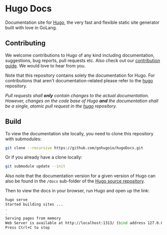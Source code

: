 # Hugo Docs

Documentation site for [Hugo](https://github.com/gohugoio/hugo), the very fast and flexible static site generator built with love in GoLang.

## Contributing

We welcome contributions to Hugo of any kind including documentation, suggestions, bug reports, pull requests etc. Also check out our [contribution guide](https://gohugo.io/contribute/documentation/). We would love to hear from you. 

Note that this repository contains solely the documentation for Hugo. For contributions that aren't documentation-related please refer to the [hugo](https://github.com/gohugoio/hugo) repository. 

*Pull requests shall **only** contain changes to the actual documentation. However, changes on the code base of Hugo **and** the documentation shall be a single, atomic pull request in the [hugo](https://github.com/gohugoio/hugo) repository.*


## Build

To view the documentation site locally, you need to clone this repository with submodules:

```bash
git clone --recursive https://github.com/gohugoio/hugoDocs.git
```

Or if you already have a clone locally:

```bash
git submodule update --init
```
Also note that the documentation version for a given version of Hugo can also be found in the `/docs` sub-folder of the [Hugo source repository](https://github.com/gohugoio/hugo).

Then to view the docs in your browser, run Hugo and open up the link:
```bash
hugo serve
Started building sites ...
.
.
Serving pages from memory
Web Server is available at http://localhost:1313/ (bind address 127.0.0.1)
Press Ctrl+C to stop
```
